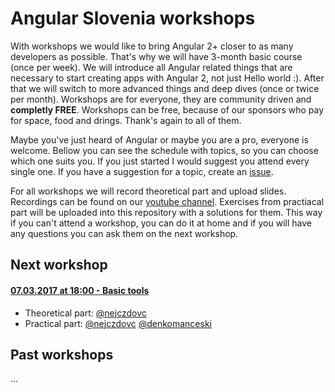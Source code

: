 # Angular Slovenia workshops

With workshops we would like to bring Angular 2+ closer to as many developers as possible. That's why we will have 3-month basic course (once per week). We will introduce all Angular related things that are necessary to start creating apps with Angular 2, not just Hello world :). After that we will switch to more advanced things and deep dives (once or twice per month). Workshops are for everyone, they are community driven and **completly FREE**. Workshops can be free, because of our sponsors who pay for space, food and drings. Thank's again to all of them.

Maybe you've just heard of Angular or maybe you are a pro, everyone is welcome. Bellow you can see the schedule with topics, so you can choose which one suits you. If you just started I would suggest you attend every single one. If you have a suggestion for a topic, create an [issue](https://github.com/ng-slo/workshop/issues).

For all workshops we will record theoretical part and upload slides. Recordings can be found on our [youtube channel](https://www.youtube.com/channel/UCV7pUIUwOPPZpTUJufxZNLg). Exercises from practiacal part will be uploaded into this repository with a solutions for them. This way if you can't attend a workshop, you can do it at home and if you will have any questions you can ask them on the next workshop.

## Next workshop

#### [07.03.2017 at 18:00 - Basic tools](https://github.com/ng-slo/workshop/tree/master/01-basic-tools)
* Theoretical part: [@nejczdovc](https://github.com/NejcZdovc)
* Practical part: [@nejczdovc](https://github.com/NejcZdovc) [@denkomanceski](https://github.com/denkomanceski)

## Past workshops
...